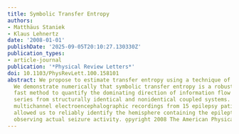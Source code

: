 ```yaml
---
title: Symbolic Transfer Entropy
authors:
- Matthäus Staniek
- Klaus Lehnertz
date: '2008-01-01'
publishDate: '2025-09-05T20:10:27.130330Z'
publication_types:
- article-journal
publication: '*Physical Review Letters*'
doi: 10.1103/PhysRevLett.100.158101
abstract: We propose to estimate transfer entropy using a technique of symbolization.
  We demonstrate numerically that symbolic transfer entropy is a robust and computationally
  fast method to quantify the dominating direction of information flow between time
  series from structurally identical and nonidentical coupled systems. Analyzing multiday,
  multichannel electroencephalographic recordings from 15 epilepsy patients our approach
  allowed us to reliably identify the hemisphere containing the epileptic focus without
  observing actual seizure activity. o̧pyright 2008 The American Physical Society.
---
```

